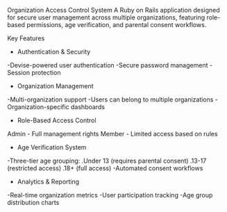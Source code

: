 Organization Access Control System
A Ruby on Rails application designed for secure user management across multiple organizations, featuring role-based permissions, age verification, and parental consent workflows.

Key Features
* Authentication & Security

-Devise-powered user authentication
-Secure password management
-Session protection

* Organization Management

-Multi-organization support
-Users can belong to multiple organizations
-Organization-specific dashboards

* Role-Based Access Control

Admin	  - Full management rights
Member	- Limited access based on rules

* Age Verification System

-Three-tier age grouping:
.Under 13 (requires parental consent)
.13-17 (restricted access)
.18+ (full access)
-Automated consent workflows

* Analytics & Reporting

-Real-time organization metrics
-User participation tracking
-Age group distribution charts
